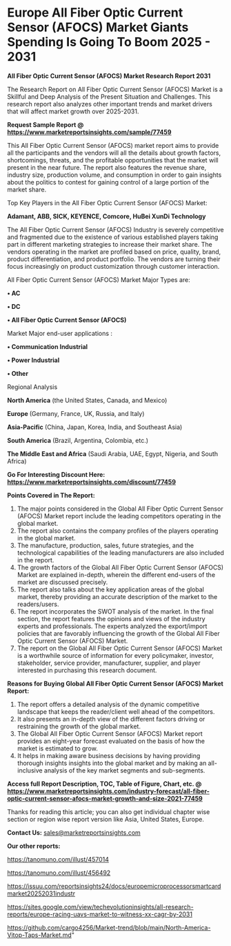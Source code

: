 # Europe All Fiber Optic Current Sensor (AFOCS) Market Giants Spending Is Going To Boom 2025 - 2031

<strong>All Fiber Optic Current Sensor (AFOCS) Market Research Report 2031</strong>

The Research Report on All Fiber Optic Current Sensor (AFOCS) Market is a Skillful and Deep Analysis of the Present Situation and Challenges. This research report also analyzes other important trends and market drivers that will affect market growth over 2025-2031.

<strong>Request Sample Report @ <a href=https://www.marketreportsinsights.com/sample/77459>https://www.marketreportsinsights.com/sample/77459</a></strong>

This All Fiber Optic Current Sensor (AFOCS) market report aims to provide all the participants and the vendors will all the details about growth factors, shortcomings, threats, and the profitable opportunities that the market will present in the near future. The report also features the revenue share, industry size, production volume, and consumption in order to gain insights about the politics to contest for gaining control of a large portion of the market share.

Top Key Players in the All Fiber Optic Current Sensor (AFOCS) Market:

<strong>Adamant, ABB, SICK, KEYENCE, Comcore, HuBei XunDi Technology</strong>

The All Fiber Optic Current Sensor (AFOCS) Industry is severely competitive and fragmented due to the existence of various established players taking part in different marketing strategies to increase their market share. The vendors operating in the market are profiled based on price, quality, brand, product differentiation, and product portfolio. The vendors are turning their focus increasingly on product customization through customer interaction.

All Fiber Optic Current Sensor (AFOCS) Market Major Types are:

<strong>• AC

• DC

• All Fiber Optic Current Sensor (AFOCS)</strong>

Market Major end-user applications :

<strong>• Communication Industrial

• Power Industrial

• Other</strong>

Regional Analysis

</u><strong><b>North America</b></strong> (the United States, Canada, and Mexico)

<strong><b>Europe </b></strong>(Germany, France, UK, Russia, and Italy)

<strong><b>Asia-Pacific</b></strong> (China, Japan, Korea, India, and Southeast Asia)

<strong><b>South America</b></strong> (Brazil, Argentina, Colombia, etc.)

<strong><b>The Middle East and Africa</b></strong> (Saudi Arabia, UAE, Egypt, Nigeria, and South Africa)

<strong>Go For Interesting Discount Here: <a href=https://www.marketreportsinsights.com/discount/77459>https://www.marketreportsinsights.com/discount/77459</a></strong>

<strong>Points Covered in The Report:</strong>
<ol>
  <li>The major points considered in the Global All Fiber Optic Current Sensor (AFOCS) Market report include the leading competitors operating in the global market.</li>
  <li>The report also contains the company profiles of the players operating in the global market.</li>
  <li>The manufacture, production, sales, future strategies, and the technological capabilities of the leading manufacturers are also included in the report.</li>
  <li>The growth factors of the Global All Fiber Optic Current Sensor (AFOCS) Market are explained in-depth, wherein the different end-users of the market are discussed precisely.</li>
  <li>The report also talks about the key application areas of the global market, thereby providing an accurate description of the market to the readers/users.</li>
  <li>The report incorporates the SWOT analysis of the market. In the final section, the report features the opinions and views of the industry experts and professionals. The experts analyzed the export/import policies that are favorably influencing the growth of the Global All Fiber Optic Current Sensor (AFOCS) Market.</li>
  <li>The report on the Global All Fiber Optic Current Sensor (AFOCS) Market is a worthwhile source of information for every policymaker, investor, stakeholder, service provider, manufacturer, supplier, and player interested in purchasing this research document.</li>
</ol>
<strong>Reasons for Buying Global All Fiber Optic Current Sensor (AFOCS) Market Report:</strong>

<ol>
  <li>The report offers a detailed analysis of the dynamic competitive landscape that keeps the reader/client well ahead of the competitors.</li>
  <li>It also presents an in-depth view of the different factors driving or restraining the growth of the global market.</li>
  <li>The Global All Fiber Optic Current Sensor (AFOCS) Market report provides an eight-year forecast evaluated on the basis of how the market is estimated to grow.</li>
  <li>It helps in making aware business decisions by having providing thorough insights insights into the global market and by making an all-inclusive analysis of the key market segments and sub-segments.</li>
</ol>
<strong>Access full Report Description, TOC, Table of Figure, Chart, etc. @ <a href=https://www.marketreportsinsights.com/industry-forecast/all-fiber-optic-current-sensor-afocs-market-growth-and-size-2021-77459>https://www.marketreportsinsights.com/industry-forecast/all-fiber-optic-current-sensor-afocs-market-growth-and-size-2021-77459</a></strong>


Thanks for reading this article; you can also get individual chapter wise section or region wise report version like Asia, United States, Europe.

<strong>Contact Us:</strong>
sales@marketreportsinsights.com

<strong>Our other reports:</strong>

<a href=https://tanomuno.com/illust/457014>https://tanomuno.com/illust/457014</a>

<a href=https://tanomuno.com/illust/456492>https://tanomuno.com/illust/456492</a>

<a href=https://issuu.com/reportsinsights24/docs/europemicroprocessorsmartcardmarket20252031industr>https://issuu.com/reportsinsights24/docs/europemicroprocessorsmartcardmarket20252031industr</a>

<a href=https://sites.google.com/view/techevolutioninsights/all-research-reports/europe-racing-uavs-market-to-witness-xx-cagr-by-2031>https://sites.google.com/view/techevolutioninsights/all-research-reports/europe-racing-uavs-market-to-witness-xx-cagr-by-2031</a>

<a href=https://github.com/cargo4256/Market-trend/blob/main/North-America-Vitop-Taps-Market.md>https://github.com/cargo4256/Market-trend/blob/main/North-America-Vitop-Taps-Market.md</a>"
